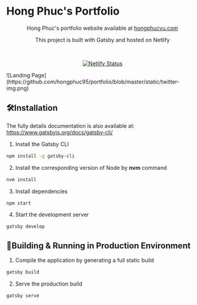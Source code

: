 # Hong Phuc's Portfolio

<div align="center">
<p>
    Hong Phuc's portfolio website available at 
    <a href="https://www.hongphucvu.com" target="_blank">hongphucvu.com</a>
</p>
<p>
This project is built with Gatsby and hosted on Netlify
</p>
<br/>
<p align="center">
  <a href="https://app.netlify.com/sites/testing-build-phuc/deploys" target="_blank">
    <img src="https://api.netlify.com/api/v1/badges/8be92b51-d990-4801-ac27-079df88c6db1/deploy-status" alt="Netlify Status" />
  </a>
</p>
</div>
![Landing Page](https://github.com/hongphuc95/portfolio/blob/master/static/twitter-img.png)

## 🛠Installation

The fully details documentation is also available at:
https://www.gatsbyjs.org/docs/gatsby-cli/

1. Install the Gatsby CLI

```sh
npm install -g gatsby-cli
```

2. Install the corresponding version of Node by **nvm** command

```sh
nvm install
```

3. Install dependencies

```sh
npm start
```

4. Start the development server

```sh
gatsby develop
```

## 🚀Building & Running in Production Environment

1. Compile the application by generating a full static build

```sh
gatsby build
```

2. Serve the production build

```sh
gatsby serve
```
